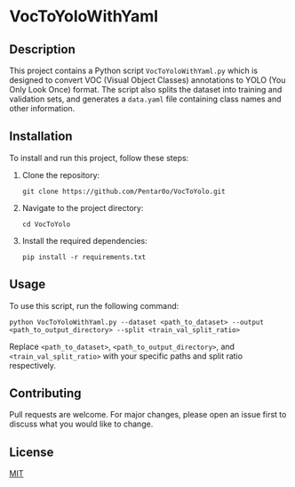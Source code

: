 # VocToYoloWithYaml

## Description
This project contains a Python script `VocToYoloWithYaml.py` which is designed to convert VOC (Visual Object Classes) annotations to YOLO (You Only Look Once) format. The script also splits the dataset into training and validation sets, and generates a `data.yaml` file containing class names and other information.

## Installation
To install and run this project, follow these steps:

1. Clone the repository:
   ```
   git clone https://github.com/Pentar0o/VocToYolo.git
   ```
2. Navigate to the project directory:
   ```
   cd VocToYolo
   ```
3. Install the required dependencies:
   ```
   pip install -r requirements.txt
   ```

## Usage
To use this script, run the following command:
```
python VocToYoloWithYaml.py --dataset <path_to_dataset> --output <path_to_output_directory> --split <train_val_split_ratio>
```
Replace `<path_to_dataset>`, `<path_to_output_directory>`, and `<train_val_split_ratio>` with your specific paths and split ratio respectively.

## Contributing
Pull requests are welcome. For major changes, please open an issue first to discuss what you would like to change.

## License
[MIT](https://choosealicense.com/licenses/mit/)
